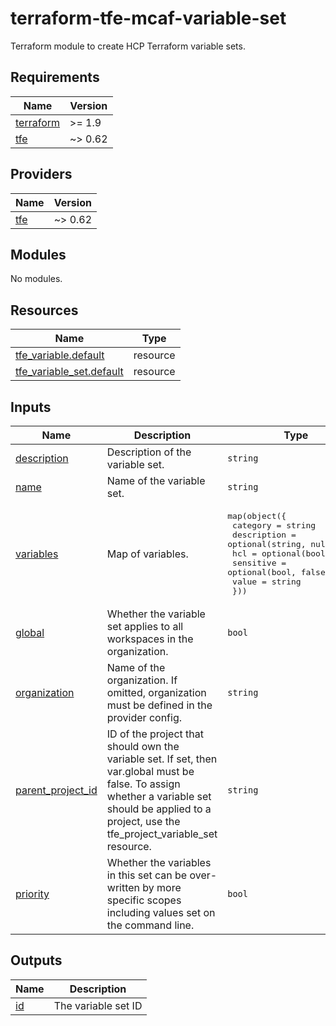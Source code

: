 # terraform-tfe-mcaf-variable-set

Terraform module to create HCP Terraform variable sets.

<!-- BEGIN_TF_DOCS -->
## Requirements

| Name | Version |
|------|---------|
| <a name="requirement_terraform"></a> [terraform](#requirement\_terraform) | >= 1.9 |
| <a name="requirement_tfe"></a> [tfe](#requirement\_tfe) | ~> 0.62 |

## Providers

| Name | Version |
|------|---------|
| <a name="provider_tfe"></a> [tfe](#provider\_tfe) | ~> 0.62 |

## Modules

No modules.

## Resources

| Name | Type |
|------|------|
| [tfe_variable.default](https://registry.terraform.io/providers/hashicorp/tfe/latest/docs/resources/variable) | resource |
| [tfe_variable_set.default](https://registry.terraform.io/providers/hashicorp/tfe/latest/docs/resources/variable_set) | resource |

## Inputs

| Name | Description | Type | Default | Required |
|------|-------------|------|---------|:--------:|
| <a name="input_description"></a> [description](#input\_description) | Description of the variable set. | `string` | n/a | yes |
| <a name="input_name"></a> [name](#input\_name) | Name of the variable set. | `string` | n/a | yes |
| <a name="input_variables"></a> [variables](#input\_variables) | Map of variables. | <pre>map(object({<br/>    category    = string<br/>    description = optional(string, null)<br/>    hcl         = optional(bool, false)<br/>    sensitive   = optional(bool, false)<br/>    value       = string<br/>  }))</pre> | n/a | yes |
| <a name="input_global"></a> [global](#input\_global) | Whether the variable set applies to all workspaces in the organization. | `bool` | `false` | no |
| <a name="input_organization"></a> [organization](#input\_organization) | Name of the organization. If omitted, organization must be defined in the provider config. | `string` | `null` | no |
| <a name="input_parent_project_id"></a> [parent\_project\_id](#input\_parent\_project\_id) | ID of the project that should own the variable set. If set, then var.global must be false. To assign whether a variable set should be applied to a project, use the tfe\_project\_variable\_set resource. | `string` | `null` | no |
| <a name="input_priority"></a> [priority](#input\_priority) | Whether the variables in this set can be over-written by more specific scopes including values set on the command line. | `bool` | `false` | no |

## Outputs

| Name | Description |
|------|-------------|
| <a name="output_id"></a> [id](#output\_id) | The variable set ID |
<!-- END_TF_DOCS -->